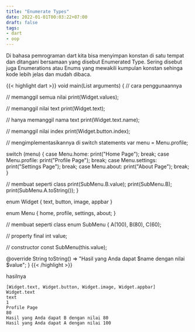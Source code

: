 ```yaml
---
title: "Enumerate Types"
date: 2022-01-01T00:03:22+07:00
draft: false
tags:
- dart
- oop
---
```


Di bahasa pemrograman dart kita bisa menyimpan konstan di satu tempat dan ditangani bersamaan yang disebut Enumerated Type. Sering disebut juga Enumerations atau Enums yang mewakili kumpulan konstan sehinga kode lebih jelas dan mudah dibaca.

{{< highlight dart >}}
void main(List<String> arguments) {
  // cara penggunaannya

  // memanggil semua nilai
  print(Widget.values);

  // memanggil nilai text
  print(Widget.text);

  // hanya memanggil nama text
  print(Widget.text.name);

  // memanggil nilai index
  print(Widget.button.index);

  // mengimplementasikannya di switch statements
  var menu = Menu.profile;

  switch (menu) {
    case Menu.home:
      print("Home Page");
      break;
    case Menu.profile:
      print("Profile Page");
      break;
    case Menu.settings:
      print("Settings Page");
      break;
    case Menu.about:
      print("About Page");
      break;
  }

  // membuat seperti class
  print(SubMenu.B.value);
  print(SubMenu.B);
  print(SubMenu.A.toString());
}

enum Widget { text, button, image, appbar }

enum Menu {
  home,
  profile,
  settings,
  about;
}

// membuat seperti class
enum SubMenu {
  A(100),
  B(80),
  C(60);

  // property
  final int value;

  // constructor
  const SubMenu(this.value);

  @override
  String toString() => "Hasil yang Anda dapat $name dengan nilai $value";
}
{{< /highlight >}}

hasilnya

    [Widget.text, Widget.button, Widget.image, Widget.appbar]
    Widget.text
    text
    1
    Profile Page
    80
    Hasil yang Anda dapat B dengan nilai 80
    Hasil yang Anda dapat A dengan nilai 100